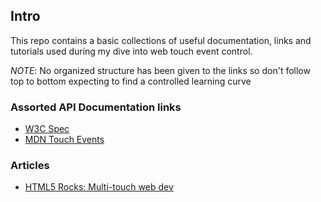 ## Intro

This repo contains a basic collections of useful documentation, links and tutorials used during my dive into web touch event control.

*NOTE*: No organized structure has been given to the links so don't follow top to bottom expecting to find a controlled learning curve


### Assorted API Documentation links

- [W3C Spec](https://www.w3.org/TR/touch-events/)
- [MDN Touch Events](https://developer.mozilla.org/en-US/docs/Web/API/Touch_events)


### Articles

- [HTML5 Rocks: Multi-touch web dev](https://www.html5rocks.com/en/mobile/touch/)
